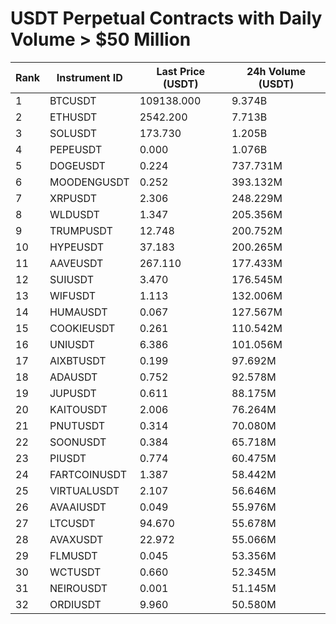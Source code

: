 # USDT Perpetual Contracts with Daily Volume > $50 Million

| Rank | Instrument ID | Last Price (USDT) | 24h Volume (USDT) |
|------|---------------|-------------------|-------------------|
| 1 | BTCUSDT | 109138.000 | 9.374B |
| 2 | ETHUSDT | 2542.200 | 7.713B |
| 3 | SOLUSDT | 173.730 | 1.205B |
| 4 | PEPEUSDT | 0.000 | 1.076B |
| 5 | DOGEUSDT | 0.224 | 737.731M |
| 6 | MOODENGUSDT | 0.252 | 393.132M |
| 7 | XRPUSDT | 2.306 | 248.229M |
| 8 | WLDUSDT | 1.347 | 205.356M |
| 9 | TRUMPUSDT | 12.748 | 200.752M |
| 10 | HYPEUSDT | 37.183 | 200.265M |
| 11 | AAVEUSDT | 267.110 | 177.433M |
| 12 | SUIUSDT | 3.470 | 176.545M |
| 13 | WIFUSDT | 1.113 | 132.006M |
| 14 | HUMAUSDT | 0.067 | 127.567M |
| 15 | COOKIEUSDT | 0.261 | 110.542M |
| 16 | UNIUSDT | 6.386 | 101.056M |
| 17 | AIXBTUSDT | 0.199 | 97.692M |
| 18 | ADAUSDT | 0.752 | 92.578M |
| 19 | JUPUSDT | 0.611 | 88.175M |
| 20 | KAITOUSDT | 2.006 | 76.264M |
| 21 | PNUTUSDT | 0.314 | 70.080M |
| 22 | SOONUSDT | 0.384 | 65.718M |
| 23 | PIUSDT | 0.774 | 60.475M |
| 24 | FARTCOINUSDT | 1.387 | 58.442M |
| 25 | VIRTUALUSDT | 2.107 | 56.646M |
| 26 | AVAAIUSDT | 0.049 | 55.976M |
| 27 | LTCUSDT | 94.670 | 55.678M |
| 28 | AVAXUSDT | 22.972 | 55.066M |
| 29 | FLMUSDT | 0.045 | 53.356M |
| 30 | WCTUSDT | 0.660 | 52.345M |
| 31 | NEIROUSDT | 0.001 | 51.145M |
| 32 | ORDIUSDT | 9.960 | 50.580M |
